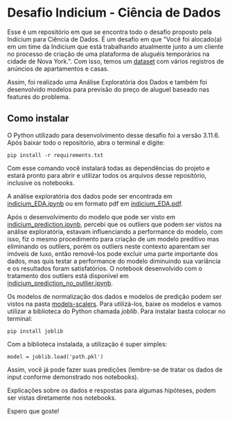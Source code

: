 # Desafio Indicium - Ciência de Dados
 
Esse é um repositório em que se encontra todo o desafio proposto pela Indicium para Ciência de Dados. É um desafio em que "Você foi alocado(a) em um time da Indicium que está trabalhando atualmente junto a um cliente no processo de criação de uma plataforma de aluguéis temporários na cidade de Nova York.". Com isso, temos um [dataset](https://github.com/davirpp/Desafio-Indicium/blob/main/teste_indicium_precificacao.csv) com vários registros de anúncios de apartamentos e casas.

Assim, foi realizado uma Análise Exploratória dos Dados e também foi desenvolvido modelos para previsão do preço de aluguel baseado nas features do problema.

## Como instalar
O Python utilizado para desenvolvimento desse desafio foi a versão 3.11.6. Após baixar todo o repositório, abra o terminal e digite:
```
pip install -r requirements.txt
```
Com esse comando você instalará todas as dependências do projeto e estará pronto para abrir e utilizar todos os arquivos desse repositório, inclusive os notebooks.

A análise exploratória dos dados pode ser encontrada em [indicium_EDA.ipynb](https://github.com/davirpp/Desafio-Indicium/blob/main/indicium_EDA.ipynb) ou em formato pdf em [indicium_EDA.pdf](https://github.com/davirpp/Desafio-Indicium/blob/main/pdf_notebooks/indicium_EDA.pdf).

Após o desenvolvimento do modelo que pode ser visto em [indicium_prediction.ipynb](https://github.com/davirpp/Desafio-Indicium/blob/main/indicium_prediction.ipynb), percebi que os outliers que podem ser vistos na análise exploratória, estavam influenciando a performance do modelo, com isso, fiz o mesmo procedimento para criação de um modelo preditivo mas eliminando os outliers, porém os outliers neste contexto aparentam ser imóveis de luxo, então removê-los pode excluir uma parte importante dos dados, mas quis testar a performance do modelo diminuindo sua variância e os resultados foram satisfatórios. O notebook desenvolvido com o tratamento dos outliers está disponível em [indicium_prediction_no_outlier.ipynb](https://github.com/davirpp/Desafio-Indicium/blob/main/indicium_prediction_no_outlier.ipynb).

Os modelos de normalização dos dados e modelos de predição podem ser vistos na pasta [models-scalers](https://github.com/davirpp/Desafio-Indicium/tree/main/models-scalers). Para utilizá-los, baixe os modelos e vamos utilizar a biblioteca do Python chamada _joblib_. Para instalar basta colocar no terminal:
```
pip install joblib
```
Com a biblioteca instalada, a utilização é super simples:
```
model = joblib.load('path.pkl')
```
Assim, você já pode fazer suas predições (lembre-se de tratar os dados de input conforme demonstrado nos notebooks).

Explicações sobre os dados e respostas para algumas hipóteses, podem ser vistas diretamente nos notebooks.

Espero que goste!
